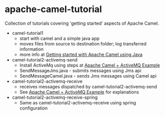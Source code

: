 apache-camel-tutorial
=====================

Collection of tutorials covering 'getting started' aspects of Apache Camel.

* camel-tutorial1
	* start with camel and a simple java app
	* moves files from source to destination folder; log transferred information
	* more info at [Getting started with Apache Camel using Java](http://saltnlight5.blogspot.ro/2013/08/getting-started-with-apache-camel-using.html)
* camel-tutorial2-activemq-send
	* Install ActiveMq using steps at [Apache Camel + ActiveMQ Example](http://www.pretechsol.com/2013/08/apache-camel-activemq-exampe.html)
	*  SendMessageJms.java - submits messages using Jms api
	*  SendMessageCamel.java - sends Jms messages using Camel api
* camel-tutorial2-activemq-receive
	* receives messages dispatched by camel-tutorial2-activemq-send
	* See [Apache Camel + ActiveMQ Example](http://www.pretechsol.com/2013/08/apache-camel-activemq-exampe.html) for explanations
* camel-tutorial2-activemq-receive-spring
	* Same as camel-tutorial2-activemq-receive using spring configuration